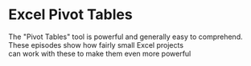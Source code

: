 # Excel Pivot Tables
The "Pivot Tables" tool is powerful and generally easy to comprehend.<br>
These episodes show how fairly small Excel projects<br>
can work with these to make them even more powerful<br>
